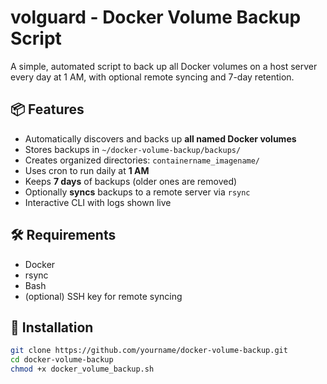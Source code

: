 # volguard - Docker Volume Backup Script

A simple, automated script to back up all Docker volumes on a host server every day at 1 AM, with optional remote syncing and 7-day retention.

## 📦 Features

- Automatically discovers and backs up **all named Docker volumes**
- Stores backups in `~/docker-volume-backup/backups/`
- Creates organized directories: `containername_imagename/`
- Uses cron to run daily at **1 AM**
- Keeps **7 days** of backups (older ones are removed)
- Optionally **syncs** backups to a remote server via `rsync`
- Interactive CLI with logs shown live

## 🛠️ Requirements

- Docker
- rsync
- Bash
- (optional) SSH key for remote syncing

## 🚀 Installation

```bash
git clone https://github.com/yourname/docker-volume-backup.git
cd docker-volume-backup
chmod +x docker_volume_backup.sh

